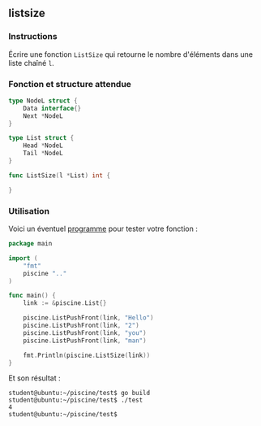 ## listsize

### Instructions

Écrire une fonction `ListSize` qui retourne le nombre d'éléments dans une liste chaîné `l`.

### Fonction et structure attendue

```go
type NodeL struct {
	Data interface{}
	Next *NodeL
}

type List struct {
	Head *NodeL
	Tail *NodeL
}

func ListSize(l *List) int {

}
```

### Utilisation

Voici un éventuel [programme](TODO-LINK) pour tester votre fonction :

```go
package main

import (
	"fmt"
	piscine ".."
)

func main() {
	link := &piscine.List{}

	piscine.ListPushFront(link, "Hello")
	piscine.ListPushFront(link, "2")
	piscine.ListPushFront(link, "you")
	piscine.ListPushFront(link, "man")

	fmt.Println(piscine.ListSize(link))
}

```

Et son résultat :

```console
student@ubuntu:~/piscine/test$ go build
student@ubuntu:~/piscine/test$ ./test
4
student@ubuntu:~/piscine/test$
```
